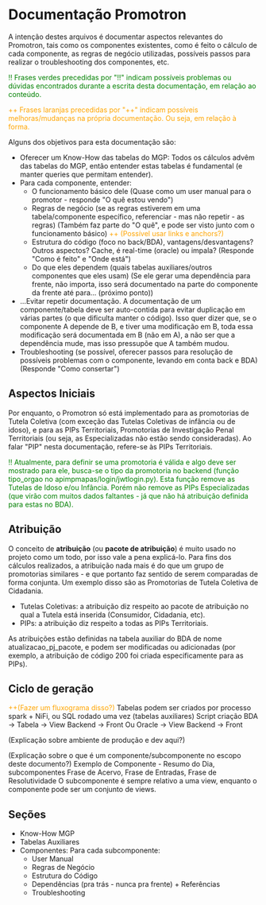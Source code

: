 # Documentação Promotron

A intenção destes arquivos é documentar aspectos relevantes do Promotron, tais como os componentes existentes, como é feito o cálculo de cada componente, as regras de negócio utilizadas, possíveis passos para realizar o troubleshooting dos componentes, etc.

<font color="green">!! Frases verdes precedidas por "!!" indicam possíveis problemas ou dúvidas encontrados durante a escrita desta documentação, em relação ao conteúdo.</font>

<font color="orange">++ Frases laranjas precedidas por "++" indicam possíveis melhoras/mudanças na própria documentação. Ou seja, em relação à forma.</font>


Alguns dos objetivos para esta documentação são:

* Oferecer um Know-How das tabelas do MGP: Todos os cálculos advêm das tabelas do MGP, então entender estas tabelas é fundamental (e manter queries que permitam entender).
* Para cada componente, entender:
    * O funcionamento básico dele (Quase como um user manual para o promotor - responde "O quê estou vendo")
    * Regras de negócio (se as regras estiverem em uma tabela/componente específico, referenciar - mas não repetir - as regras)
   (Também faz parte do "O quê", e pode ser visto junto com o funcionamento básico)
<font color="orange">++ (Possível usar links e anchors?) </font>
    * Estrutura do código (foco no back/BDA), vantagens/desvantagens? Outros aspectos? Cache, é real-time (oracle) ou impala?
   (Responde "Como é feito" e "Onde está")
    * Do que eles dependem (quais tabelas auxiliares/outros componentes que eles usam)
  (Se ele gerar uma dependência para frente, não importa, isso será documentado na parte do componente da frente
   até para... (próximo ponto))
* ...Evitar repetir documentação. A documentação de um componente/tabela deve ser auto-contida para evitar duplicação em várias partes (o que dificulta manter o código). Isso quer dizer que, se o componente A depende de B, e tiver uma modificação em B, toda essa modificação será documentada em B (não em A), a não ser que a dependência mude, mas isso pressupõe que A também mudou.
* Troubleshooting (se possível, oferecer passos para resolução de possíveis problemas com o componente, levando em conta back e BDA)
   (Responde "Como consertar")

## Aspectos Iniciais

Por enquanto, o Promotron só está implementado para as promotorias de Tutela Coletiva (com exceção das Tutelas Coletivas de infância ou de idoso), e para as PIPs Territoriais, Promotorias de Investigação Penal Territoriais (ou seja, as Especializadas não estão sendo consideradas). Ao falar "PIP" nesta documentação, refere-se às PIPs Territoriais.

<font color="green">!! Atualmente, para definir se uma promotoria é válida e algo deve ser mostrado para ele, busca-se o tipo da promotoria no backend (função tipo_orgao no apimpmapas/login/jwtlogin.py). Esta função remove as Tutelas de Idoso e/ou Infância. Porém não remove as PIPs Especializadas (que virão com muitos dados faltantes - já que não há atribuição definida para estas no BDA).</font>

## Atribuição

O conceito de **atribuição** (ou **pacote de atribuição**) é muito usado no projeto como um todo, por isso vale a pena explicá-lo. Para fins dos cálculos realizados, a atribuição nada mais é do que um grupo de promotorias similares - e que portanto faz sentido de serem comparadas de forma conjunta. Um exemplo disso são as Promotorias de Tutela Coletiva de Cidadania.

- Tutelas Coletivas: a atribuição diz respeito ao pacote de atribuição no qual a Tutela está inserida (Consumidor, Cidadania, etc).
- PIPs: a atribuição diz respeito a todas as PIPs Territoriais.

As atribuições estão definidas na tabela auxiliar do BDA de nome atualizacao_pj_pacote, e podem ser modificadas ou adicionadas (por exemplo, a atribuição de código 200 foi criada especificamente para as PIPs).

## Ciclo de geração

<font color="orange">++(Fazer um fluxograma disso?)</font>
Tabelas podem ser criados por processo spark + NiFi, ou SQL rodado uma vez (tabelas auxiliares)
Script criação BDA -> Tabela -> View Backend -> Front
Ou Oracle -> View Backend -> Front

(Explicação sobre ambiente de produção e dev aqui?)

(Explicação sobre o que é um componente/subcomponente no escopo deste documento?)
Exemplo de Componente - Resumo do Dia, subcomponentes Frase de Acervo, Frase de Entradas, Frase de Resolutividade
O subcomponente é sempre relativo a uma view, enquanto o componente pode ser um conjunto de views.

## Seções 
* Know-How MGP
* Tabelas Auxiliares
* Componentes:
    Para cada subcomponente:
    * User Manual
    * Regras de Negócio
    * Estrutura do Código
    * Dependências (pra trás - nunca pra frente) + Referências
    * Troubleshooting
